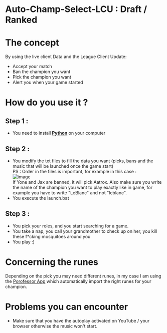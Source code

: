 # Auto-Champ-Select-LCU : Draft / Ranked

# The concept

By using the live client Data and the League Client Update:
* Accept your match
* Ban the champion you want
* Pick the champion you want
* Alert you when your game started

# How do you use it ?

## Step 1 :
* You need to install **[Python](https://www.python.org/)** on your computer
## Step 2 :
* You modify the txt files to fill the data you want (picks, bans and the music that will be launched once the game start) <br>
PS : Order in the files is important, for example in this case :<br>
![image](https://user-images.githubusercontent.com/26858750/188025339-2d1f0245-c3f1-4275-8165-46b53c66dbe4.png) <br>
If Yone and Jax are banned, it will pick Aatrox.
Also make sure you write the name of the champion you want to play exactly like in game, for example you have to write "LeBlanc" and not "leblanc".
* You execute the launch.bat 
## Step 3 :
* You pick your roles, and you start searching for a game.
* You take a nap, you call your grandmother to check up on her, you kill these f*cking mosquitoes around you
* You play :)


# Concerning the runes
Depending on the pick you may need different runes, in my case I am using the [Porofessor App](https://porofessor.gg/) 
which automatically import the right runes for your champion.

# Problems you can encounter
* Make sure that you have the autoplay activated on YouTube / your browser otherwise the music won't start.
